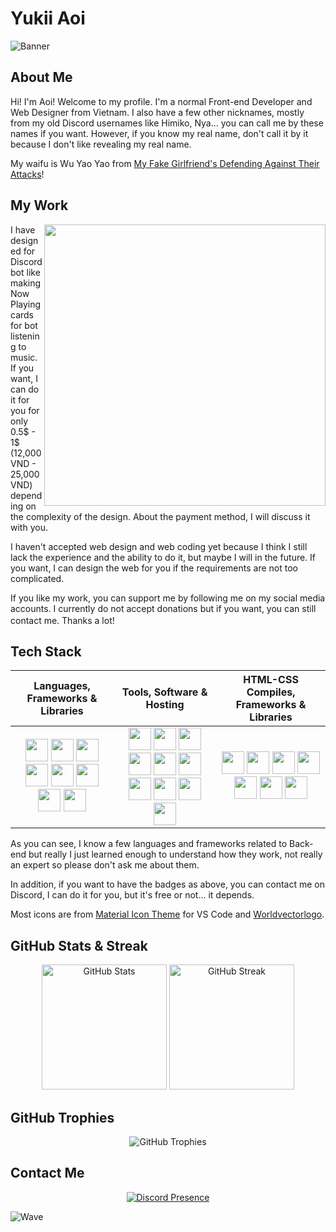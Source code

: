 # Yukii Aoi

![Banner](https://cdn.discordapp.com/attachments/1100359940918476812/1100464694260670534/image.png)

## About Me

Hi! I'm Aoi! Welcome to my profile. I'm a normal Front-end Developer and Web Designer from Vietnam.
I also have a few other nicknames, mostly from my old Discord usernames like Himiko, Nya... you can call me by these names if you want. However, if you know my real name, don't call it by it because I don't like revealing my real name.

My waifu is Wu Yao Yao from [My Fake Girlfriend's Defending Against Their Attacks](https://www.bilibilicomics.com/detail/mc1872)!

## My Work

<img src="https://cdn.discordapp.com/attachments/1100359940918476812/1100457541256876102/my-product.png" width="450" align="right">

I have designed for Discord bot like making Now Playing cards for bot listening to music. If you want, I can do it for you for only 0.5$ - 1$ (12,000 VND - 25,000 VND) depending on the complexity of the design. About the payment method, I will discuss it with you.

I haven't accepted web design and web coding yet because I think I still lack the experience and the ability to do it, but maybe I will in the future. If you want, I can design the web for you if the requirements are not too complicated.

If you like my work, you can support me by following me on my social media accounts. I currently do not accept donations but if you want, you can still contact me. Thanks a lot! <img src="https://cdn.discordapp.com/emojis/814532004267819079.png" width="16">

## Tech Stack

|Languages, Frameworks & Libraries|Tools, Software & Hosting|HTML-CSS Compiles, Frameworks & Libraries|
|:-:|:-:|:-:|
|<img src="https://cdn.discordapp.com/attachments/1100359940918476812/1100471922149564608/image.png" height="36"> <img src="https://cdn.discordapp.com/attachments/1100359940918476812/1100471922497683546/image.png" height="36"> <img src="https://cdn.discordapp.com/attachments/1100359940918476812/1100471922858405888/image.png" height="36"> <img src="https://cdn.discordapp.com/attachments/1100359940918476812/1100472454004080650/image.png" height="36"> <img src="https://cdn.discordapp.com/attachments/1100359940918476812/1100472454184443954/image.png" height="36"> <img src="https://cdn.discordapp.com/attachments/1100359940918476812/1100472454377377812/image.png" height="36"> <img src="https://cdn.discordapp.com/attachments/1100359940918476812/1100472454578700421/image.png" height="36"> <img src="https://cdn.discordapp.com/attachments/1100359940918476812/1100472454813585438/image.png" height="36">|<img src="https://cdn.discordapp.com/attachments/1100359940918476812/1100472455040073859/image.png" height="36"> <img src="https://cdn.discordapp.com/attachments/1100359940918476812/1100472455258185838/image.png" height="36"> <img src="https://cdn.discordapp.com/attachments/1100359940918476812/1100472455438536704/image.png" height="36"> <img src="https://cdn.discordapp.com/attachments/1100359940918476812/1100472455648247838/image.png" height="36"> <img src="https://cdn.discordapp.com/attachments/1100359940918476812/1100472455857971250/image.png" height="36"> <img src="https://cdn.discordapp.com/attachments/1100359940918476812/1100472623156170763/image.png" height="36"> <img src="https://cdn.discordapp.com/attachments/1100359940918476812/1100472623395258369/image.png" height="36"> <img src="https://cdn.discordapp.com/attachments/1100359940918476812/1100472623613354034/image.png" height="36"> <img src="https://cdn.discordapp.com/attachments/1100359940918476812/1100472623944699924/image.png" height="36"> <img src="https://cdn.discordapp.com/attachments/1100359940918476812/1100472624167010446/image.png" height="36">|<img src="https://cdn.discordapp.com/attachments/1100359940918476812/1100471919926575185/image.png" height="36"> <img src="https://cdn.discordapp.com/attachments/1100359940918476812/1100471920262131794/image.png" height="36"> <img src="https://cdn.discordapp.com/attachments/1100359940918476812/1100471920501202965/image.png" height="36"> <img src="https://cdn.discordapp.com/attachments/1100359940918476812/1100471920765435985/image.png" height="36"> <img src="https://cdn.discordapp.com/attachments/1100359940918476812/1100471921092599878/image.png" height="36"> <img src="https://cdn.discordapp.com/attachments/1100359940918476812/1100471921453301790/image.png" height="36"> <img src="https://cdn.discordapp.com/attachments/1100359940918476812/1100471921793052802/image.png" height="36">|

As you can see, I know a few languages and frameworks related to Back-end but really I just learned enough to understand how they work, not really an expert so please don't ask me about them.

In addition, if you want to have the badges as above, you can contact me on Discord, I can do it for you, but it's free or not... it depends.

Most icons are from [Material Icon Theme](https://marketplace.visualstudio.com/items?itemName=PKief.material-icon-theme) for VS Code and [Worldvectorlogo](https://worldvectorlogo.com/).

## GitHub Stats & Streak

<div align="center">

[<img src="https://github-readme-stats.vercel.app/api?username=yukii-aoi&show_icons=true&theme=dracula" height="200" alt="GitHub Stats">](https://github.com/anuraghazra/github-readme-stats)
[<img src="https://streak-stats.demolab.com/?user=yukii-aoi&theme=dracula" height="200" alt="GitHub Streak">](https://github.com/anuraghazra/github-readme-stats)

</div>

## GitHub Trophies

<div align="center">

![GitHub Trophies](https://github-profile-trophy.vercel.app/?username=yukii-aoi&theme=dracula&margin-w=6&margin-h=6)

</div>

## Contact Me

<div align="center">

[![Discord Presence](https://lanyard.cnrad.dev/api/804715190263349298?theme=dark&bg=282A36&borderRadius=15px&animated=true)](https://discord.com/users/804715190263349298)

</div>

![Wave](https://cdn.discordapp.com/attachments/1100359940918476812/1100478757317398660/image.png)

